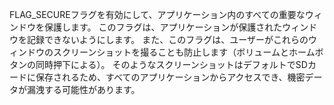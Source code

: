 
FLAG_SECUREフラグを有効にして、アプリケーション内のすべての重要なウィンドウを保護します。 このフラグは、アプリケーションが保護されたウィンドウを記録できないようにします。 また、このフラグは、ユーザーがこれらのウィンドウのスクリーンショットを撮ることも防止します（ボリュームとホームボタンの同時押下による）。 そのようなスクリーンショットはデフォルトでSDカードに保存されるため、すべてのアプリケーションからアクセスでき、機密データが漏洩する可能性があります。
